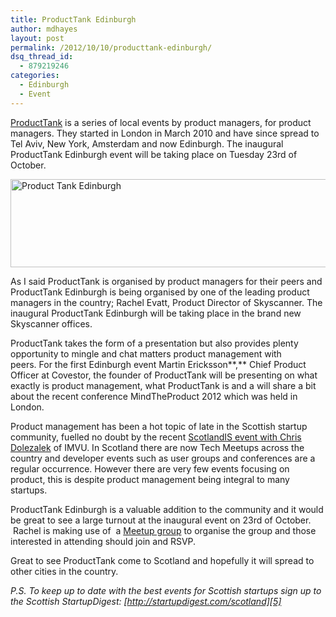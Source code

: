 ```yaml
---
title: ProductTank Edinburgh
author: mdhayes
layout: post
permalink: /2012/10/10/producttank-edinburgh/
dsq_thread_id:
  - 879219246
categories:
  - Edinburgh
  - Event
---
```

[ProductTank][1] is a series of local events by product managers, for product managers. They started in London in March 2010 and have since spread to Tel Aviv, New York, Amsterdam and now Edinburgh. The inaugural ProductTank Edinburgh event will be taking place on Tuesday 23rd of October.

[<img class="aligncenter size-full wp-image-4091" title="producttank-logo-crop" src="http://www.rookieoven.com/wp-content/uploads/2012/10/producttank-logo-crop.png" alt="Product Tank Edinburgh" width="540" height="141" />][2]

As I said ProductTank is organised by product managers for their peers and ProductTank Edinburgh is being organised by one of the leading product managers in the country; Rachel Evatt, Product Director of Skyscanner. The inaugural ProductTank Edinburgh will be taking place in the brand new Skyscanner offices.

ProductTank takes the form of a presentation but also provides plenty opportunity to mingle and chat matters product management with peers. For the first Edinburgh event Martin Ericksson**,** Chief Product Officer at Covestor, the founder of ProductTank will be presenting on what exactly is product management, what ProductTank is and a will share a bit about the recent conference MindTheProduct 2012 which was held in London.

Product management has been a hot topic of late in the Scottish startup community, fuelled no doubt by the recent [ScotlandIS event with Chris Dolezalek][3] of IMVU. In Scotland there are now Tech Meetups across the country and developer events such as user groups and conferences are a regular occurrence. However there are very few events focusing on product, this is despite product management being integral to many startups.

ProductTank Edinburgh is a valuable addition to the community and it would be great to see a large turnout at the inaugural event on 23rd of October.  Rachel is making use of  a [Meetup group][4] to organise the group and those interested in attending should join and RSVP.

Great to see ProductTank come to Scotland and hopefully it will spread to other cities in the country.

*P.S. To keep up to date with the best events for Scottish startups sign up to the Scottish StartupDigest: [http://startupdigest.com/scotland][5]*

 [1]: http://www.producttank.com "ProductTank Product Management Events"
 [2]: http://www.rookieoven.com/wp-content/uploads/2012/10/producttank-logo-crop.png
 [3]: http://www.linkedin.com/groups/Lean-lessons-from-Valley-Masterclass-4492840.S.170294631?qid=91774790-56c6-427f-952c-f2a095da3e3e&trk=group_most_popular-0-b-ttl&goback=%2Egmp_4492840 "ScotlandIS Event IMVU"
 [4]: http://www.meetup.com/ProductTank-Edinburgh/events/86008112/ "ProductTank Edinburgh Meetup Group"
 [5]: http://startupdigest.com/scotland "StartupDigest Scotland"